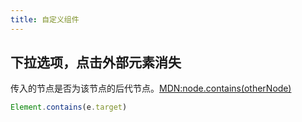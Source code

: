 ```yaml
---
title: 自定义组件
---
```

## 下拉选项，点击外部元素消失
传入的节点是否为该节点的后代节点。[MDN:node.contains(otherNode)](https://developer.mozilla.org/zh-CN/docs/Web/API/Node/contains)
```js
Element.contains(e.target)
```